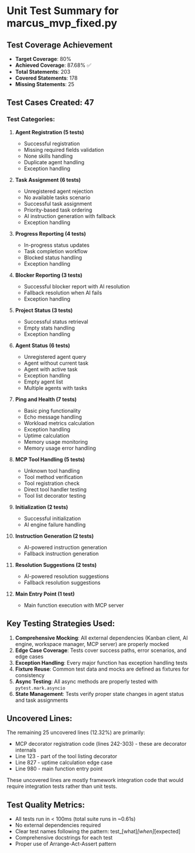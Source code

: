 # Unit Test Summary for marcus_mvp_fixed.py

## Test Coverage Achievement
- **Target Coverage**: 80%
- **Achieved Coverage**: 87.68% ✅
- **Total Statements**: 203
- **Covered Statements**: 178
- **Missing Statements**: 25

## Test Cases Created: 47

### Test Categories:

1. **Agent Registration (5 tests)**
   - Successful registration
   - Missing required fields validation
   - None skills handling
   - Duplicate agent handling
   - Exception handling

2. **Task Assignment (6 tests)**
   - Unregistered agent rejection
   - No available tasks scenario
   - Successful task assignment
   - Priority-based task ordering
   - AI instruction generation with fallback
   - Exception handling

3. **Progress Reporting (4 tests)**
   - In-progress status updates
   - Task completion workflow
   - Blocked status handling
   - Exception handling

4. **Blocker Reporting (3 tests)**
   - Successful blocker report with AI resolution
   - Fallback resolution when AI fails
   - Exception handling

5. **Project Status (3 tests)**
   - Successful status retrieval
   - Empty stats handling
   - Exception handling

6. **Agent Status (6 tests)**
   - Unregistered agent query
   - Agent without current task
   - Agent with active task
   - Exception handling
   - Empty agent list
   - Multiple agents with tasks

7. **Ping and Health (7 tests)**
   - Basic ping functionality
   - Echo message handling
   - Workload metrics calculation
   - Exception handling
   - Uptime calculation
   - Memory usage monitoring
   - Memory usage error handling

8. **MCP Tool Handling (5 tests)**
   - Unknown tool handling
   - Tool method verification
   - Tool registration check
   - Direct tool handler testing
   - Tool list decorator testing

9. **Initialization (2 tests)**
   - Successful initialization
   - AI engine failure handling

10. **Instruction Generation (2 tests)**
    - AI-powered instruction generation
    - Fallback instruction generation

11. **Resolution Suggestions (2 tests)**
    - AI-powered resolution suggestions
    - Fallback resolution suggestions

12. **Main Entry Point (1 test)**
    - Main function execution with MCP server

## Key Testing Strategies Used:

1. **Comprehensive Mocking**: All external dependencies (Kanban client, AI engine, workspace manager, MCP server) are properly mocked
2. **Edge Case Coverage**: Tests cover success paths, error scenarios, and edge cases
3. **Exception Handling**: Every major function has exception handling tests
4. **Fixture Reuse**: Common test data and mocks are defined as fixtures for consistency
5. **Async Testing**: All async methods are properly tested with `pytest.mark.asyncio`
6. **State Management**: Tests verify proper state changes in agent status and task assignments

## Uncovered Lines:
The remaining 25 uncovered lines (12.32%) are primarily:
- MCP decorator registration code (lines 242-303) - these are decorator internals
- Line 123 - part of the tool listing decorator
- Line 827 - uptime calculation edge case
- Line 980 - main function entry point

These uncovered lines are mostly framework integration code that would require integration tests rather than unit tests.

## Test Quality Metrics:
- All tests run in < 100ms (total suite runs in ~0.61s)
- No external dependencies required
- Clear test names following the pattern: test_[what]_[when]_[expected]
- Comprehensive docstrings for each test
- Proper use of Arrange-Act-Assert pattern